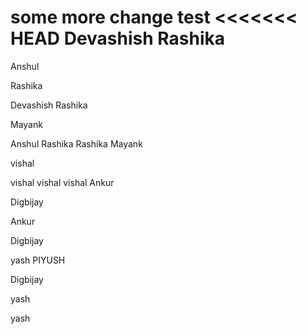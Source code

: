 some more change
test
<<<<<<< HEAD
Devashish
Rashika
=======





Anshul

Rashika



Devashish
Rashika


Mayank

Anshul
Rashika
Rashika
Mayank



vishal 


vishal vishal vishal 
Ankur

Digbijay

Ankur





Digbijay

yash
PIYUSH


Digbijay


yash

yash
